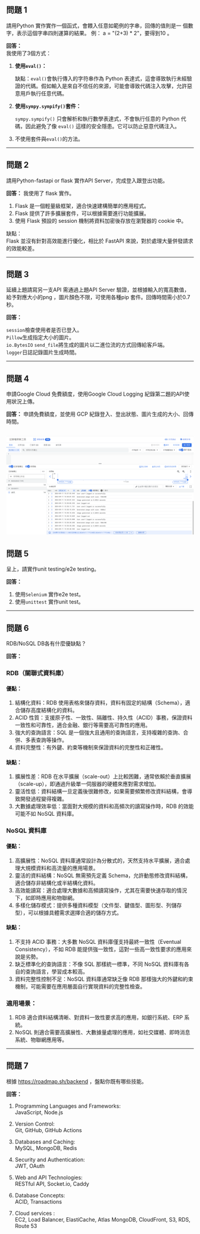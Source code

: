## 問題 1
請用Python 實作實作一個函式，會餵入任意如範例的字串，回傳的值則是一
個數字，表示這個字串四則運算的結果。
例： a = "(2+3) * 2"，要得到10 。

**回答：**  
我使用了3個方式：   
1. **使用`eval()`：**

    缺點：`eval()`會執行傳入的字符串作為 Python 表達式，這會導致執行未經驗證的代碼。假如輸入是來自不信任的來源，可能會導致代碼注入攻擊，允許惡意用戶執行任意代碼。

2. **使用`sympy.sympify()`套件：**

    `sympy.sympify()` 只會解析和執行數學表達式，不會執行任意的 Python 代碼，因此避免了像 `eval()` 這樣的安全隱患。它可以防止惡意代碼注入。

3. 不使用套件與`eval()`的方法。
---

## 問題 2
請用Python-fastapi or flask 實作API Server，完成登入跟登出功能。

**回答：** 
我使用了 flask 實作。
1. Flask 是一個輕量級框架，適合快速建構簡單的應用程式。
2. Flask 提供了許多擴展套件，可以根據需要進行功能擴展。
3. 使用 Flask 預設的 session 機制將資料加密後存放在瀏覽器的 cookie 中。

缺點：   
Flask 並沒有針對高效能進行優化，相比於 FastAPI 來說，對於處理大量併發請求的效能較差。

---

## 問題 3
延續上題請寫另一支API 需通過上題API Server 驗證，並根據輸入的寬高數值，給予對應大小的png ，圖片顏色不限，可使用各種pip 套件。回傳時間需小於0.7 秒。

**回答：** 

`session`檢查使用者是否已登入。      
`Pillow`生成指定大小的圖片。   
`io.BytesIO` `send_file`將生成的圖片以二進位流的方式回傳給客戶端。   
`logger`日誌記錄圖片生成時間。

---

## 問題 4
申請Google Cloud 免費額度，使用Google Cloud Logging 紀錄第二題的API使用狀況上傳。

**回答：** 
申請免費額度，並使用 GCP 紀錄登入、登出狀態、圖片生成的大小、回傳時間。

![](./images/GCP.png)
---

## 問題 5
呈上，請實作unit testing/e2e testing。

**回答：**    
1. 使用`Selenium` 實作e2e test。
2. 使用`unittest` 實作unit test。

---

## 問題 6
RDB/NoSQL DB各有什麼優缺點？

**回答：** 

### RDB（關聯式資料庫）
#### 優點：
1. 結構化資料：RDB 使用表格來儲存資料，資料有固定的結構（Schema），適合儲存高度結構化的資料。
2. ACID 性質：支援原子性、一致性、隔離性、持久性（ACID）事務，保證資料一致性和可靠性，適合金融、銀行等需要高可靠性的應用。
3. 強大的查詢語言：SQL 是一個強大且通用的查詢語言，支持複雜的查詢、合併、多表查詢等操作。
4. 資料完整性：有外鍵、約束等機制來保證資料的完整性和正確性。
#### 缺點：
1. 擴展性差：RDB 在水平擴展（scale-out）上比較困難，通常依賴於垂直擴展（scale-up），即通過升級單一伺服器的硬體來應對需求增加。
2. 靈活性低：資料結構一旦定義後很難修改，如果需要頻繁修改資料結構，會導致開發過程變得複雜。
3. 大數據處理效率低：當面對大規模的資料和高頻次的讀寫操作時，RDB 的效能可能不如 NoSQL 資料庫。
### NoSQL 資料庫
#### 優點：
1. 高擴展性：NoSQL 資料庫通常設計為分散式的，天然支持水平擴展，適合處理大規模資料和高流量的應用場景。
2. 靈活的資料結構：NoSQL 無需預先定義 Schema，允許動態修改資料結構，適合儲存非結構化或半結構化資料。
3. 高效能讀寫：適合處理大數據和高頻讀寫操作，尤其在需要快速存取的情況下，如即時應用和物聯網。
4. 多樣化儲存模式：提供多種資料模型（文件型、鍵值型、圖形型、列儲存型），可以根據具體需求選擇合適的儲存方式。
#### 缺點：
1. 不支持 ACID 事務：大多數 NoSQL 資料庫僅支持最終一致性（Eventual Consistency），不如 RDB 能提供強一致性，這對一些高一致性要求的應用來說是劣勢。
2. 缺乏標準化的查詢語言：不像 SQL 那樣統一標準，不同 NoSQL 資料庫有各自的查詢語言，學習成本較高。
3. 資料完整性控制不足：NoSQL 資料庫通常缺乏像 RDB 那樣強大的外鍵和約束機制，可能需要在應用層面自行實現資料的完整性檢查。

### 適用場景：
1. RDB 適合資料結構清晰、對資料一致性要求高的應用，如銀行系統、ERP 系統。
2. NoSQL 則適合需要高擴展性、大數據量處理的應用，如社交媒體、即時消息系統、物聯網應用等。

---

## 問題 7
根據 https://roadmap.sh/backend ，盤點你既有哪些技能。

**回答：**   
1. Programming Languages and Frameworks:   
    JavaScript, Node.js

2. Version Control:   
    Git, GitHub, GitHub Actions

3. Databases and Caching:   
    MySQL, MongoDB, Redis

4. Security and Authentication:   
    JWT, OAuth

5. Web and API Technologies:   
    RESTful API, Socket.io, Caddy

6. Database Concepts:   
    ACID, Transactions

7. Cloud services :    
EC2, Load Balancer, ElastiCache, Atlas MongoDB, CloudFront, S3, RDS, Route 53

